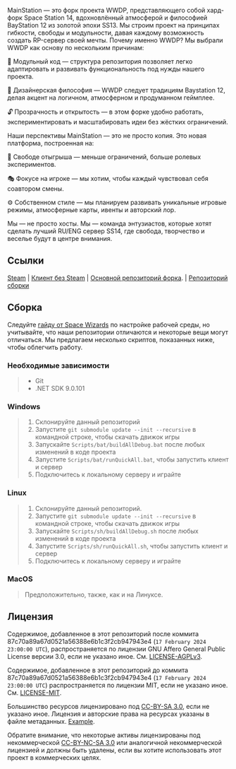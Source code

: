 

MainStation — это форк проекта WWDP, представляющего собой хард-форк Space Station 14, вдохновлённый атмосферой и философией BayStation 12 из золотой эпохи SS13.
Мы строим проект на принципах гибкости, свободы и модульности, давая каждому возможность создать RP-сервер своей мечты.
Почему именно WWDP?
Мы выбрали WWDP как основу по нескольким причинам:

🔧 Модульный код — структура репозитория позволяет легко адаптировать и развивать функциональность под нужды нашего проекта.

🧠 Дизайнерская философия — WWDP следует традициям Baystation 12, делая акцент на логичном, атмосферном и продуманном геймплее.

🔓 Прозрачность и открытость — в этом форке удобно работать, экспериментировать и масштабировать идеи без жёстких ограничений.

Наши перспективы
MainStation — это не просто копия. Это новая платформа, построенная на:

🧪 Свободе отыгрыша — меньше ограничений, больше ролевых экспериментов.

🎭 Фокусе на игроке — мы хотим, чтобы каждый чувствовал себя соавтором смены.

⚙️ Собственном стиле — мы планируем развивать уникальные игровые режимы, атмосферные карты, ивенты и авторский лор.

Мы — не просто хосты. Мы — команда энтузиастов, которые хотят сделать лучший RU/ENG сервер SS14, где свобода, творчество и веселье будут в центре внимания.
## Ссылки

[Steam](https://store.steampowered.com/app/2585480/Space_Station_Multiverse/) | [Клиент без Steam](https://spacestationmultiverse.com/downloads/) | [Основной репозиторий форка](https://github.com/Simple-Station/Einstein-Engines). |  [Репозиторий сборки](https://github.com/WWhiteDreamProject/wwdpublic)
 

## Сборка

Следуйте [гайду от Space Wizards](https://docs.spacestation14.com/en/general-development/setup/setting-up-a-development-environment.html) по настройке рабочей среды, но учитывайте, что наши репозитории отличаются и некоторые вещи могут отличаться.
Мы предлагаем несколько скриптов, показанных ниже, чтобы облегчить работу.

### Необходимые зависимости

> - Git
> - .NET SDK 9.0.101


### Windows

> 1. Склонируйте данный репозиторий
> 2. Запустите `git submodule update --init --recursive` в командной строке, чтобы скачать движок игры
> 3. Запускайте `Scripts/bat/buildAllDebug.bat` после любых изменений в коде проекта
> 4. Запустите `Scripts/bat/runQuickAll.bat`, чтобы запустить клиент и сервер
> 5. Подключитесь к локальному серверу и играйте

### Linux

> 1. Склонируйте данный репозиторий.
> 2. Запустите `git submodule update --init --recursive` в командной строке, чтобы скачать движок игры
> 3. Запускайте `Scripts/sh/buildAllDebug.sh` после любых изменений в коде проекта
> 4. Запустите `Scripts/sh/runQuickAll.sh`, чтобы запустить клиент и сервер
> 5. Подключитесь к локальному серверу и играйте

### MacOS

> Предположительно, также, как и на Линуксе.

## Лицензия

Содержимое, добавленное в этот репозиторий после коммита 87c70a89a67d0521a56388e6b1c3f2cb947943e4 (`17 February 2024 23:00:00 UTC`), распространяется по лицензии GNU Affero General Public License версии 3.0, если не указано иное.
См. [LICENSE-AGPLv3](./LICENSE-AGPLv3.txt).

Содержимое, добавленное в этот репозиторий до коммита 87c70a89a67d0521a56388e6b1c3f2cb947943e4 (`17 February 2024 23:00:00 UTC`) распространяется по лицензии MIT, если не указано иное.
См. [LICENSE-MIT](./LICENSE-MIT.txt).

Большинство ресурсов лицензировано под [CC-BY-SA 3.0](https://creativecommons.org/licenses/by-sa/3.0/), если не указано иное. Лицензия и авторские права на ресурсах указаны в файле метаданных.
[Example](./Resources/Textures/Objects/Tools/crowbar.rsi/meta.json).

Обратите внимание, что некоторые активы лицензированы под некоммерческой [CC-BY-NC-SA 3.0](https://creativecommons.org/licenses/by-nc-sa/3.0/) или аналогичной некоммерческой лицензией и должны быть удалены, если вы хотите использовать этот проект в коммерческих целях.
